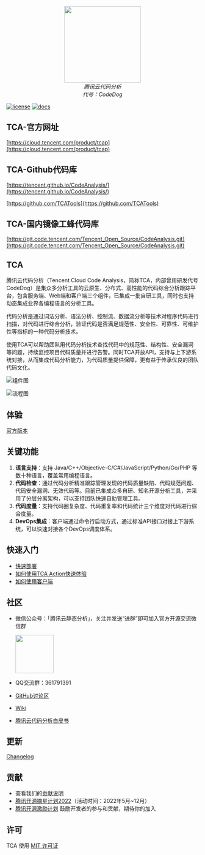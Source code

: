 <p align="center">
    <img src='https://tencent.github.io/CodeAnalysis/media/Logo.png' width="200"/>
    <br />
    <em>腾讯云代码分析</em>
    <br />
    <em>代号：CodeDog</em>
</p>

[![license](https://img.shields.io/badge/License-MIT-brightgreen.svg?style=flat)](LICENSE) [![docs](https://img.shields.io/badge/docs-read-brightgreen.svg?style=flat)](https://tencent.github.io/CodeAnalysis/)

## TCA-官方网址

[https://cloud.tencent.com/product/tcap](https://cloud.tencent.com/product/tcap)

## TCA-Github代码库

[https://tencent.github.io/CodeAnalysis/](https://tencent.github.io/CodeAnalysis/)

[https://github.com/TCATools](https://github.com/TCATools)

## TCA-国内镜像工蜂代码库

[https://git.code.tencent.com/Tencent_Open_Source/CodeAnalysis.git](https://git.code.tencent.com/Tencent_Open_Source/CodeAnalysis.git)

## TCA

腾讯云代码分析（Tencent Cloud Code Analysis，简称TCA，内部曾用研发代号CodeDog）是集众多分析工具的云原生、分布式、高性能的代码综合分析跟踪平台，包含服务端、Web端和客户端三个组件，已集成一批自研工具，同时也支持动态集成业界各编程语言的分析工具。

代码分析是通过词法分析、语法分析、控制流、数据流分析等技术对程序代码进行扫描，对代码进行综合分析，验证代码是否满足规范性、安全性、可靠性、可维护性等指标的一种代码分析技术。

使用TCA可以帮助团队用代码分析技术查找代码中的规范性、结构性、安全漏洞等问题，持续监控项目代码质量并进行告警。同时TCA开放API，支持与上下游系统对接，从而集成代码分析能力，为代码质量提供保障，更有益于传承优良的团队代码文化。  

![组件图](https://tencent.github.io/CodeAnalysis/media/Components.png)

![流程图](https://tencent.github.io/CodeAnalysis/media/Flow.png)

## 体验

[官方版本](http://tca.tencent.com)

## 关键功能

1. **语言支持**：支持 Java/C++/Objective-C/C#/JavaScript/Python/Go/PHP 等数十种语言，覆盖常用编程语言。
2. **代码检查**：通过代码分析精准跟踪管理发现的代码质量缺陷、代码规范问题、代码安全漏洞、无效代码等。目前已集成众多自研、知名开源分析工具，并采用了分层分离架构，可以支持团队快速自助管理工具。
3. **代码度量**：支持代码圈复杂度、代码重复率和代码统计三个维度对代码进行综合度量。
4. **DevOps集成**：客户端通过命令行启动方式，通过标准API接口对接上下游系统，可以快速对接各个DevOps调度体系。

## 快速入门

- [快速部署](https://tencent.github.io/CodeAnalysis/zh/quickStarted/)
- [如何使用TCA Action快速体验](https://github.com/TCATools/TCA-action/blob/main/README.md)
- [如何使用客户端](https://tencent.github.io/CodeAnalysis/zh/guide/客户端/本地分析.html)

## 社区

- 微信公众号：「腾讯云静态分析」，关注并发送“进群”即可加入官方开源交流微信群

    <img src='https://tencent.github.io/CodeAnalysis/media/WechatQRCode.png)' width="100"/>

- QQ交流群：361791391  
- [GitHub讨论区](https://github.com/Tencent/CodeAnalysis/discussions)
- [Wiki](https://github.com/Tencent/CodeAnalysis/wiki)
- [腾讯云代码分析白皮书](腾讯云代码分析白皮书.pdf)

## 更新

[Changelog](CHANGELOG.md)

## 贡献

- 查看我们的[贡献说明](CONTRIBUTING.md)
- [腾讯开源摘星计划2022](https://github.com/weopenprojects/WeOpen-Star/issues/19#issue-1228583868)（活动时间：2022年5月~12月）
- [腾讯开源激励计划](https://opensource.tencent.com/contribution) 鼓励开发者的参与和贡献，期待你的加入

## 许可

TCA 使用 [MIT 许可证](LICENSE)
